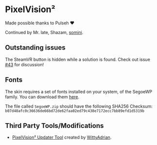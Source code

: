 PixelVision²
============

Made possible thanks to Pulseh ♥

Continued by Mr. late, Shazam, [somini](https://github.com/somini).

Outstanding issues
-----
The SteamVR button is hidden while a solution is found. Check out issue [#43](https://github.com/somini/Pixelvision2/issues/43) for discussion!

Fonts
-----
The skin requires a set of fonts installed on your system, of the SegoeWP family.
You can download them [here][fonts].

The file called `SegoeWP.zip` should have the following SHA256 Checksum:
`b07d48afc0c36636de66bd72de62faa02ed79c438e7172ecc7bb89efd1d5319b`

[fonts]: http://a.pomf.se/wicybh.zip

Third Party Tools/Modifications
-----
- [PixelVision² Updater Tool](https://github.com/Bluscream/PixelVision2-Updater) created by [WittyAdrian](http://steamcommunity.com/id/WittyAdrian/).
